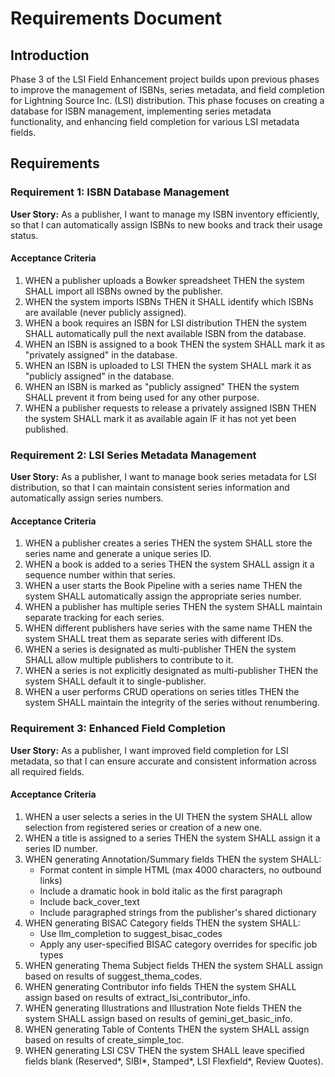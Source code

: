 # Requirements Document

## Introduction

Phase 3 of the LSI Field Enhancement project builds upon previous phases to improve the management of ISBNs, series metadata, and field completion for Lightning Source Inc. (LSI) distribution. This phase focuses on creating a database for ISBN management, implementing series metadata functionality, and enhancing field completion for various LSI metadata fields.

## Requirements

### Requirement 1: ISBN Database Management

**User Story:** As a publisher, I want to manage my ISBN inventory efficiently, so that I can automatically assign ISBNs to new books and track their usage status.

#### Acceptance Criteria

1. WHEN a publisher uploads a Bowker spreadsheet THEN the system SHALL import all ISBNs owned by the publisher.
2. WHEN the system imports ISBNs THEN it SHALL identify which ISBNs are available (never publicly assigned).
3. WHEN a book requires an ISBN for LSI distribution THEN the system SHALL automatically pull the next available ISBN from the database.
4. WHEN an ISBN is assigned to a book THEN the system SHALL mark it as "privately assigned" in the database.
5. WHEN an ISBN is uploaded to LSI THEN the system SHALL mark it as "publicly assigned" in the database.
6. WHEN an ISBN is marked as "publicly assigned" THEN the system SHALL prevent it from being used for any other purpose.
7. WHEN a publisher requests to release a privately assigned ISBN THEN the system SHALL mark it as available again IF it has not yet been published.

### Requirement 2: LSI Series Metadata Management

**User Story:** As a publisher, I want to manage book series metadata for LSI distribution, so that I can maintain consistent series information and automatically assign series numbers.

#### Acceptance Criteria

1. WHEN a publisher creates a series THEN the system SHALL store the series name and generate a unique series ID.
2. WHEN a book is added to a series THEN the system SHALL assign it a sequence number within that series.
3. WHEN a user starts the Book Pipeline with a series name THEN the system SHALL automatically assign the appropriate series number.
4. WHEN a publisher has multiple series THEN the system SHALL maintain separate tracking for each series.
5. WHEN different publishers have series with the same name THEN the system SHALL treat them as separate series with different IDs.
6. WHEN a series is designated as multi-publisher THEN the system SHALL allow multiple publishers to contribute to it.
7. WHEN a series is not explicitly designated as multi-publisher THEN the system SHALL default it to single-publisher.
8. WHEN a user performs CRUD operations on series titles THEN the system SHALL maintain the integrity of the series without renumbering.

### Requirement 3: Enhanced Field Completion

**User Story:** As a publisher, I want improved field completion for LSI metadata, so that I can ensure accurate and consistent information across all required fields.

#### Acceptance Criteria

1. WHEN a user selects a series in the UI THEN the system SHALL allow selection from registered series or creation of a new one.
2. WHEN a title is assigned to a series THEN the system SHALL assign it a series ID number.
3. WHEN generating Annotation/Summary fields THEN the system SHALL:
   - Format content in simple HTML (max 4000 characters, no outbound links)
   - Include a dramatic hook in bold italic as the first paragraph
   - Include back_cover_text
   - Include paragraphed strings from the publisher's shared dictionary
4. WHEN generating BISAC Category fields THEN the system SHALL:
   - Use llm_completion to suggest_bisac_codes
   - Apply any user-specified BISAC category overrides for specific job types
5. WHEN generating Thema Subject fields THEN the system SHALL assign based on results of suggest_thema_codes.
6. WHEN generating Contributor info fields THEN the system SHALL assign based on results of extract_lsi_contributor_info.
7. WHEN generating Illustrations and Illustration Note fields THEN the system SHALL assign based on results of gemini_get_basic_info.
8. WHEN generating Table of Contents THEN the system SHALL assign based on results of create_simple_toc.
9. WHEN generating LSI CSV THEN the system SHALL leave specified fields blank (Reserved*, SIBI*, Stamped*, LSI Flexfield*, Review Quotes).